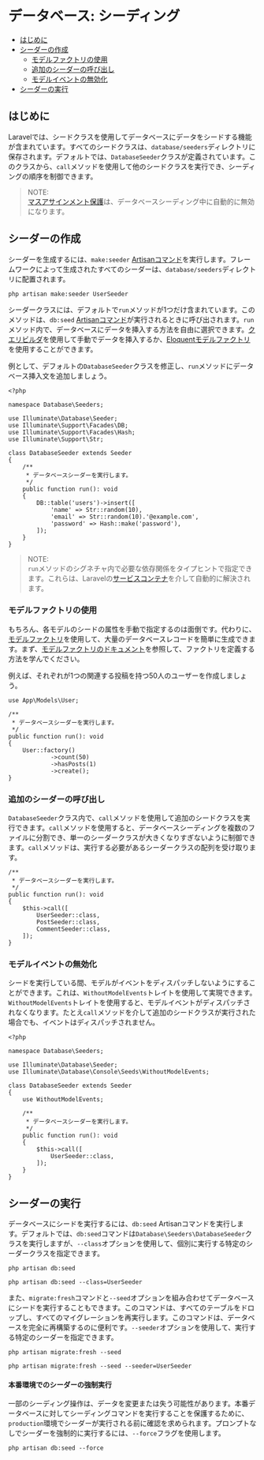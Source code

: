 # データベース: シーディング

- [はじめに](#introduction)
- [シーダーの作成](#writing-seeders)
    - [モデルファクトリの使用](#using-model-factories)
    - [追加のシーダーの呼び出し](#calling-additional-seeders)
    - [モデルイベントの無効化](#muting-model-events)
- [シーダーの実行](#running-seeders)

<a name="introduction"></a>
## はじめに

Laravelでは、シードクラスを使用してデータベースにデータをシードする機能が含まれています。すべてのシードクラスは、`database/seeders`ディレクトリに保存されます。デフォルトでは、`DatabaseSeeder`クラスが定義されています。このクラスから、`call`メソッドを使用して他のシードクラスを実行でき、シーディングの順序を制御できます。

> NOTE:  
> [マスアサインメント保護](eloquent.md#mass-assignment)は、データベースシーディング中に自動的に無効になります。

<a name="writing-seeders"></a>
## シーダーの作成

シーダーを生成するには、`make:seeder` [Artisanコマンド](artisan.md)を実行します。フレームワークによって生成されたすべてのシーダーは、`database/seeders`ディレクトリに配置されます。

```shell
php artisan make:seeder UserSeeder
```

シーダークラスには、デフォルトで`run`メソッドが1つだけ含まれています。このメソッドは、`db:seed` [Artisanコマンド](artisan.md)が実行されるときに呼び出されます。`run`メソッド内で、データベースにデータを挿入する方法を自由に選択できます。[クエリビルダ](queries.md)を使用して手動でデータを挿入するか、[Eloquentモデルファクトリ](eloquent-factories.md)を使用することができます。

例として、デフォルトの`DatabaseSeeder`クラスを修正し、`run`メソッドにデータベース挿入文を追加しましょう。

    <?php

    namespace Database\Seeders;

    use Illuminate\Database\Seeder;
    use Illuminate\Support\Facades\DB;
    use Illuminate\Support\Facades\Hash;
    use Illuminate\Support\Str;

    class DatabaseSeeder extends Seeder
    {
        /**
         * データベースシーダーを実行します。
         */
        public function run(): void
        {
            DB::table('users')->insert([
                'name' => Str::random(10),
                'email' => Str::random(10).'@example.com',
                'password' => Hash::make('password'),
            ]);
        }
    }

> NOTE:  
> `run`メソッドのシグネチャ内で必要な依存関係をタイプヒントで指定できます。これらは、Laravelの[サービスコンテナ](container.md)を介して自動的に解決されます。

<a name="using-model-factories"></a>
### モデルファクトリの使用

もちろん、各モデルのシードの属性を手動で指定するのは面倒です。代わりに、[モデルファクトリ](eloquent-factories.md)を使用して、大量のデータベースレコードを簡単に生成できます。まず、[モデルファクトリのドキュメント](eloquent-factories.md)を参照して、ファクトリを定義する方法を学んでください。

例えば、それぞれが1つの関連する投稿を持つ50人のユーザーを作成しましょう。

    use App\Models\User;

    /**
     * データベースシーダーを実行します。
     */
    public function run(): void
    {
        User::factory()
                ->count(50)
                ->hasPosts(1)
                ->create();
    }

<a name="calling-additional-seeders"></a>
### 追加のシーダーの呼び出し

`DatabaseSeeder`クラス内で、`call`メソッドを使用して追加のシードクラスを実行できます。`call`メソッドを使用すると、データベースシーディングを複数のファイルに分割でき、単一のシーダークラスが大きくなりすぎないように制御できます。`call`メソッドは、実行する必要があるシーダークラスの配列を受け取ります。

    /**
     * データベースシーダーを実行します。
     */
    public function run(): void
    {
        $this->call([
            UserSeeder::class,
            PostSeeder::class,
            CommentSeeder::class,
        ]);
    }

<a name="muting-model-events"></a>
### モデルイベントの無効化

シードを実行している間、モデルがイベントをディスパッチしないようにすることができます。これは、`WithoutModelEvents`トレイトを使用して実現できます。`WithoutModelEvents`トレイトを使用すると、モデルイベントがディスパッチされなくなります。たとえ`call`メソッドを介して追加のシードクラスが実行された場合でも、イベントはディスパッチされません。

    <?php

    namespace Database\Seeders;

    use Illuminate\Database\Seeder;
    use Illuminate\Database\Console\Seeds\WithoutModelEvents;

    class DatabaseSeeder extends Seeder
    {
        use WithoutModelEvents;

        /**
         * データベースシーダーを実行します。
         */
        public function run(): void
        {
            $this->call([
                UserSeeder::class,
            ]);
        }
    }

<a name="running-seeders"></a>
## シーダーの実行

データベースにシードを実行するには、`db:seed` Artisanコマンドを実行します。デフォルトでは、`db:seed`コマンドは`Database\Seeders\DatabaseSeeder`クラスを実行しますが、`--class`オプションを使用して、個別に実行する特定のシーダークラスを指定できます。

```shell
php artisan db:seed

php artisan db:seed --class=UserSeeder
```

また、`migrate:fresh`コマンドと`--seed`オプションを組み合わせてデータベースにシードを実行することもできます。このコマンドは、すべてのテーブルをドロップし、すべてのマイグレーションを再実行します。このコマンドは、データベースを完全に再構築するのに便利です。`--seeder`オプションを使用して、実行する特定のシーダーを指定できます。

```shell
php artisan migrate:fresh --seed

php artisan migrate:fresh --seed --seeder=UserSeeder
```

<a name="forcing-seeding-production"></a>
#### 本番環境でのシーダーの強制実行

一部のシーディング操作は、データを変更または失う可能性があります。本番データベースに対してシーディングコマンドを実行することを保護するために、`production`環境でシーダーが実行される前に確認を求められます。プロンプトなしでシーダーを強制的に実行するには、`--force`フラグを使用します。

```shell
php artisan db:seed --force
```
